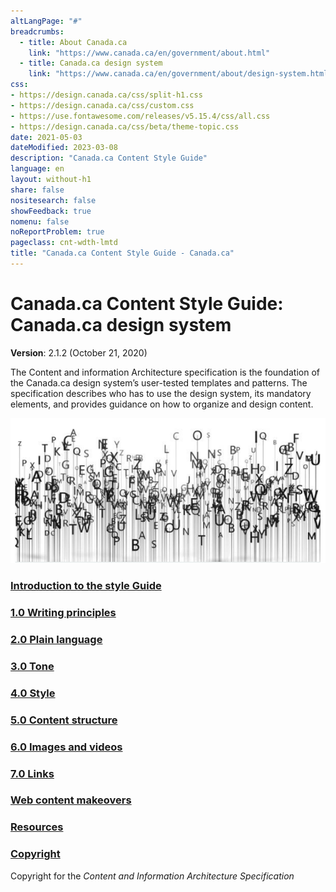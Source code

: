 ```yaml
---
altLangPage: "#"
breadcrumbs:
  - title: About Canada.ca
    link: "https://www.canada.ca/en/government/about.html"
  - title: Canada.ca design system
    link: "https://www.canada.ca/en/government/about/design-system.html"
css:
- https://design.canada.ca/css/split-h1.css
- https://design.canada.ca/css/custom.css
- https://use.fontawesome.com/releases/v5.15.4/css/all.css
- https://design.canada.ca/css/beta/theme-topic.css
date: 2021-05-03
dateModified: 2023-03-08
description: "Canada.ca Content Style Guide"
language: en
layout: without-h1
share: false
nositesearch: false
showFeedback: true
nomenu: false
noReportProblem: true
pageclass: cnt-wdth-lmtd
title: "Canada.ca Content Style Guide - Canada.ca"
---
```

<h1 property="name" id="wb-cont" dir="ltr"><span class="stacked"><span>Canada.ca Content Style Guide</span>: <span>Canada.ca design system</span></span></h1>
<div class="provisional profile">
  <div class="container">
    <div class="row">
      <div class="intro col-md-6 col-sm-12 mrgn-bttm-md">
        <p class="small"><strong>Version</strong>: 2.1.2 (October 21, 2020)</p>
        <p>The Content and information Architecture specification is the foundation of the Canada.ca design system’s user-tested templates and patterns.  The specification describes who has to use the design system, its mandatory elements, and provides guidance on how to organize and design content.</p>
      </div>
      <div class="col-md-6 pstn-rght-md pstn-bttm-md hidden-sm hidden-xs guidance-js-hide"><img alt="" src="./images/letters.png" class="img-responsive" /></div>
    </div>
  </div>
</div>
<!--<p class="small"><strong>Version</strong>: 2.1.2 (October 21, 2020)</p>
<p>The Content and information Architecture specification is the foundation of the Canada.ca design system’s user-tested templates and patterns.  The specification describes who has to use the design system, its mandatory elements, and provides guidance on how to organize and design content.</p>-->
<div class="row mrgn-tp-lg">
  <section class="wb-eqht gc-drmt">
    <div class="col-md-4">
      <section>
        <h3 class="h5"><a href="02-style-guide-02-en.html">Introduction to the style Guide</a></h3>
        <p></p>
      </section>
    </div>
    <div class="col-md-4">
      <section>
        <h3 class="h5"><a href="02-style-guide-03-en.html">1.0 Writing principles</a></h3>
        <p></p>
      </section>
    </div>
    <div class="col-md-4">
      <section>
        <h3 class="h5"><a href="02-style-guide-04-en.html">2.0 Plain language</a></h3>
        <p></p>
      </section>
    </div>
    <div class="col-md-4">
      <section>
        <h3 class="h5"><a href="02-style-guide-05-en.html">3.0 Tone</a></h3>
        <p></p>
      </section>
    </div>
    <div class="col-md-4">
      <section>
        <h3 class="h5"><a href="02-style-guide-06-en.html">4.0 Style</a></h3>
        <p></p>
      </section>
    </div>
    <div class="col-md-4">
      <section>
        <h3 class="h5"><a href="02-style-guide-07-en.html">5.0 Content structure</a></h3>
        <p></p>
      </section>
    </div>
    <div class="col-md-4">
      <section>
        <h3 class="h5"><a href="02-style-guide-08-en.html">6.0 Images and videos</a></h3>
        <p></p>
      </section>
    </div>
    <div class="col-md-4">
      <section>
        <h3 class="h5"><a href="02-style-guide-09-en.html">7.0 Links</a></h3>
        <p></p>
      </section>
    </div>
    <div class="col-md-4">
      <section>
        <h3 class="h5"><a href="02-style-guide-10-en.html">Web content makeovers</a></h3>
        <p></p>
      </section>
    </div>
    <div class="col-md-4">
      <section>
        <h3 class="h5"><a href="02-style-guide-11-en.html">Resources</a></h3>
        <p></p>
      </section>
    </div>
    <div class="col-md-4">
      <section>
        <h3 class="h5"><a href="02-style-guide-12-en.html">Copyright</a></h3>
        <p>Copyright for the <cite>Content and Information Architecture Specification</cite></p>
      </section>
    </div>
  </section>
</div>
